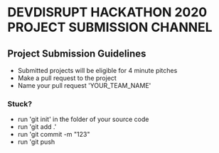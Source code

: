 ﻿# DEVDISRUPT HACKATHON 2020 PROJECT SUBMISSION CHANNEL 
 
 ## Project Submission Guidelines
- Submitted projects will be eligible for 4 minute pitches
- Make a pull request to the project
- Name your pull request 'YOUR_TEAM_NAME'
 
 ### Stuck?
- run 'git init' in the folder of your source code
- run 'git add .'
- run 'git commit -m "123"
- run 'git push
